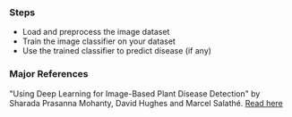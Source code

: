 ### Steps
*   Load and preprocess the image dataset
*   Train the image classifier on your dataset
*   Use the trained classifier to predict disease (if any)

### Major References
"Using Deep Learning for Image-Based Plant Disease Detection" by Sharada Prasanna Mohanty, David Hughes and Marcel Salathé. [Read here](https://arxiv.org/ftp/arxiv/papers/1604/1604.03169.pdf)